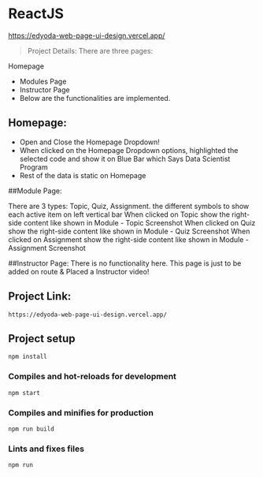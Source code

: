 # ReactJS
https://edyoda-web-page-ui-design.vercel.app/

> Project Details: There are three pages:

Homepage
* Modules Page
* Instructor Page
* Below are the functionalities are implemented.

## Homepage:

* Open and Close the Homepage Dropdown!
* When clicked on the Homepage Dropdown options, highlighted the selected code and show it on Blue Bar which Says Data Scientist Program
* Rest of the data is static on Homepage

##Module Page:

There are 3 types: Topic, Quiz, Assignment. the different symbols to show each active item on left vertical bar
When clicked on Topic show the right-side content like shown in Module - Topic Screenshot
When clicked on Quiz show the right-side content like shown in Module - Quiz Screenshot
When clicked on Assignment show the right-side content like shown in Module - Assignment Screenshot

##Instructor Page: There is no functionality here. This page is just to be added on route & Placed a Instructor video!

## Project Link:
```
https://edyoda-web-page-ui-design.vercel.app/
```

## Project setup
```
npm install
```

### Compiles and hot-reloads for development
```
npm start
```

### Compiles and minifies for production
```
npm run build
```

### Lints and fixes files
```
npm run
```
